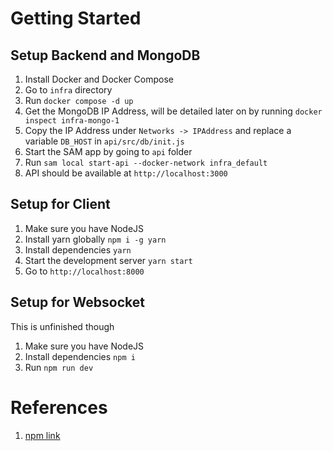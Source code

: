 # Getting Started

## Setup Backend and MongoDB
1. Install Docker and Docker Compose
2. Go to `infra` directory
3. Run `docker compose -d up`
4. Get the MongoDB IP Address, will be detailed later on by running `docker inspect infra-mongo-1`
5. Copy the IP Address under `Networks -> IPAddress` and replace a variable `DB_HOST` in `api/src/db/init.js`
6. Start the SAM app by going to `api` folder
7. Run `sam local start-api --docker-network infra_default`
8. API should be available at `http://localhost:3000`

## Setup for Client
1. Make sure you have NodeJS
2. Install yarn globally `npm i -g yarn`
3. Install dependencies `yarn`
4. Start the development server `yarn start`
5. Go to `http://localhost:8000`

## Setup for Websocket
This is unfinished though
1. Make sure you have NodeJS
2. Install dependencies `npm i`
3. Run `npm run dev`

# References
1. [npm link](https://medium.com/@jophin.joseph88/npm-link-2f35c7e1ac33)